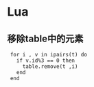 # Lua

## 移除table中的元素
```
 for i , v in ipairs(t) do
   if v.id%3 == 0 then
     table.remove(t ,i)
   end
 end
```